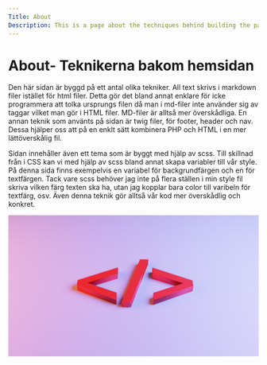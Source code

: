 ```yaml
---
Title: About
Description: This is a page about the techniques behind building the page
---
```


About- Teknikerna bakom hemsidan
==========================

<div class="about-text">
<p>Den här sidan är byggd på ett antal olika tekniker. All text skrivs i markdown filer istället för html filer. Detta gör det bland annat enklare för icke programmera att tolka ursprungs filen då man i md-filer inte använder sig av taggar vilket man gör i HTML filer. MD-filer är alltså mer överskådliga. En annan teknik som använts på sidan är twig filer, för footer, header och nav. Dessa hjälper oss att på en enklt sätt kombinera PHP och HTML i en mer lättöverskålig fil.</p>
<p>Sidan innehåller även ett tema som är byggt med hjälp av scss. Till skillnad från i CSS kan vi med hjälp av scss bland annat skapa variabler till vår style. På denna sida finns exempelvis en variabel för backgrundfärgen och en för textfärgen. Tack vare scss behöver jag inte på flera ställen i min style fil skriva vilken färg texten ska ha, utan jag kopplar bara color till varibeln för textfärg, osv. Även denna teknik gör alltså vår kod mer överskådlig och konkret.</p>
</div>
<img src="assets/img/css.jpg" alt="Bild css" width="3000em">